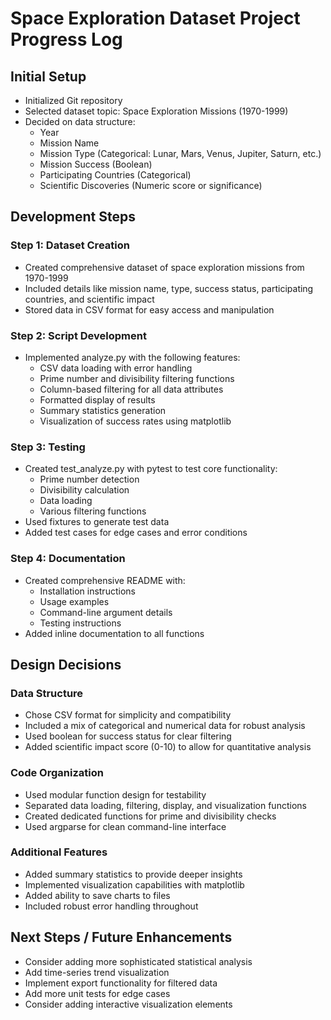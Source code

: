 # Space Exploration Dataset Project Progress Log

## Initial Setup 

- Initialized Git repository
- Selected dataset topic: Space Exploration Missions (1970-1999)
- Decided on data structure:
  - Year
  - Mission Name
  - Mission Type (Categorical: Lunar, Mars, Venus, Jupiter, Saturn, etc.)
  - Mission Success (Boolean)
  - Participating Countries (Categorical)
  - Scientific Discoveries (Numeric score or significance)

## Development Steps

### Step 1: Dataset Creation
- Created comprehensive dataset of space exploration missions from 1970-1999
- Included details like mission name, type, success status, participating countries, and scientific impact
- Stored data in CSV format for easy access and manipulation

### Step 2: Script Development
- Implemented analyze.py with the following features:
  - CSV data loading with error handling
  - Prime number and divisibility filtering functions
  - Column-based filtering for all data attributes
  - Formatted display of results
  - Summary statistics generation
  - Visualization of success rates using matplotlib

### Step 3: Testing
- Created test_analyze.py with pytest to test core functionality:
  - Prime number detection
  - Divisibility calculation
  - Data loading
  - Various filtering functions
- Used fixtures to generate test data
- Added test cases for edge cases and error conditions

### Step 4: Documentation
- Created comprehensive README with:
  - Installation instructions
  - Usage examples
  - Command-line argument details
  - Testing instructions
- Added inline documentation to all functions

## Design Decisions

### Data Structure
- Chose CSV format for simplicity and compatibility
- Included a mix of categorical and numerical data for robust analysis
- Used boolean for success status for clear filtering
- Added scientific impact score (0-10) to allow for quantitative analysis

### Code Organization
- Used modular function design for testability
- Separated data loading, filtering, display, and visualization functions
- Created dedicated functions for prime and divisibility checks
- Used argparse for clean command-line interface

### Additional Features
- Added summary statistics to provide deeper insights
- Implemented visualization capabilities with matplotlib
- Added ability to save charts to files
- Included robust error handling throughout

## Next Steps / Future Enhancements
- Consider adding more sophisticated statistical analysis
- Add time-series trend visualization
- Implement export functionality for filtered data
- Add more unit tests for edge cases
- Consider adding interactive visualization elements 
